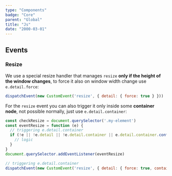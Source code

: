 ```yaml
---
type: "Components"
badge: "Core"
parent: "Global"
title: "Js"
date: "2000-03-01"
---
```


## Events

### Resize

We use a special resize handler that manages `resize` **only if the height of the window changes**, to force it also on window width change use `e.detail.force`:

```js
dispatchEvent(new CustomEvent('resize', { detail: { force: true } }))
```

For the `resize` event you can also trigger it only inside some **container node**, not possible normally, just use `e.detail.container`:

```js
const checkResize = document.querySelector('.my-element')
const eventResize = function (e) {
  // triggering e.detail.container
  if (!e || !e.detail || !e.detail.container || e.detail.container.contains(checkResize)) {
    // logic
  }
}
document.querySelector.addEventListener(eventResize)

// triggering e.detail.container
dispatchEvent(new CustomEvent('resize', { detail: { force: true, container: document.querySelector('.my-container') } }))
```
